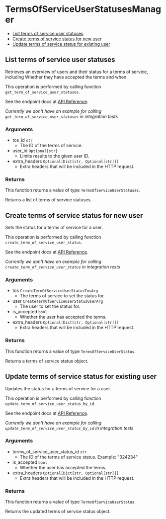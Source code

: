# TermsOfServiceUserStatusesManager

- [List terms of service user statuses](#list-terms-of-service-user-statuses)
- [Create terms of service status for new user](#create-terms-of-service-status-for-new-user)
- [Update terms of service status for existing user](#update-terms-of-service-status-for-existing-user)

## List terms of service user statuses

Retrieves an overview of users and their status for a
terms of service, including Whether they have accepted
the terms and when.

This operation is performed by calling function `get_term_of_service_user_statuses`.

See the endpoint docs at
[API Reference](https://developer.box.com/reference/get-terms-of-service-user-statuses/).

_Currently we don't have an example for calling `get_term_of_service_user_statuses` in integration tests_

### Arguments

- tos_id `str`
  - The ID of the terms of service.
- user_id `Optional[str]`
  - Limits results to the given user ID.
- extra_headers `Optional[Dict[str, Optional[str]]]`
  - Extra headers that will be included in the HTTP request.

### Returns

This function returns a value of type `TermsOfServiceUserStatuses`.

Returns a list of terms of service statuses.

## Create terms of service status for new user

Sets the status for a terms of service for a user.

This operation is performed by calling function `create_term_of_service_user_status`.

See the endpoint docs at
[API Reference](https://developer.box.com/reference/post-terms-of-service-user-statuses/).

_Currently we don't have an example for calling `create_term_of_service_user_status` in integration tests_

### Arguments

- tos `CreateTermOfServiceUserStatusTosArg`
  - The terms of service to set the status for.
- user `CreateTermOfServiceUserStatusUserArg`
  - The user to set the status for.
- is_accepted `bool`
  - Whether the user has accepted the terms.
- extra_headers `Optional[Dict[str, Optional[str]]]`
  - Extra headers that will be included in the HTTP request.

### Returns

This function returns a value of type `TermsOfServiceUserStatus`.

Returns a terms of service status object.

## Update terms of service status for existing user

Updates the status for a terms of service for a user.

This operation is performed by calling function `update_term_of_service_user_status_by_id`.

See the endpoint docs at
[API Reference](https://developer.box.com/reference/put-terms-of-service-user-statuses-id/).

_Currently we don't have an example for calling `update_term_of_service_user_status_by_id` in integration tests_

### Arguments

- terms_of_service_user_status_id `str`
  - The ID of the terms of service status. Example: "324234"
- is_accepted `bool`
  - Whether the user has accepted the terms.
- extra_headers `Optional[Dict[str, Optional[str]]]`
  - Extra headers that will be included in the HTTP request.

### Returns

This function returns a value of type `TermsOfServiceUserStatus`.

Returns the updated terms of service status object.
